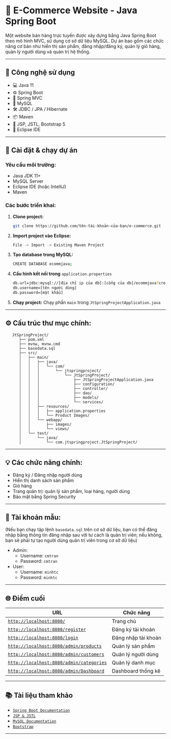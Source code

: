 # 🛒 E-Commerce Website - Java Spring Boot

Một website bán hàng trực tuyến được xây dựng bằng Java Spring Boot theo mô hình MVC, sử dụng cơ sở dữ liệu MySQL. Dự án bao gồm các chức năng cơ bản như hiển thị sản phẩm, đăng nhập/đăng ký, quản lý giỏ hàng, quản lý người dùng và quản trị hệ thống.

---

## 📌 Công nghệ sử dụng

- 💻 Java 11
- ⚙️ Spring Boot
- 🧱 Spring MVC
- 💾 MySQL
- 🛠 JDBC / JPA / Hibernate
- 📦 Maven
- 🎨 JSP, JSTL, Bootstrap 5
- 🧠 Eclipse IDE

---

## 🚀 Cài đặt & chạy dự án

### Yêu cầu môi trường:
- Java JDK 11+
- MySQL Server
- Eclipse IDE (hoặc IntelliJ)
- Maven

### Các bước triển khai:
1. **Clone project:**
   ```bash
   git clone https://github.com/tên-tài-khoản-của-bạn/e-commerce.git

2. **Import project vào Eclipse:**
   ```bash
   File -> Import -> Existing Maven Project

3. **Tạo database trong MySQL:**
   ```bash
   CREATE DATABASE ecommjava;

4. **Cấu hình kết nối trong** `application.properties`
   ```bash
   db.url=jdbc:mysql://[địa chỉ ip của db]:[cổng của db]/ecommjava?createDatabaseIfNotExist=true
   db.username=[tên người dùng]
   db.password=[mật khẩu]
5. **Chạy project:** Chạy phần `main` trong `JtSpringProjectApplication.java`

---

## ⚙️ Cấu trúc thư mục chính:
```
   JtSpringProject/
      ├── pom.xml
      ├── mvnw, mvnw.cmd
      ├── basedata.sql
      ├── src/
      │   ├── main/
      │   │   ├── java/
      │   │   │   └── com/
      │   │   │       └── jtspringproject/
      │   │   │           └── JtSpringProject/
      │   │   │               ├── JtSpringProjectApplication.java
      │   │   │               ├── configuration/
      │   │   │               ├── controller/
      │   │   │               ├── dao/
      │   │   │               ├── models/
      │   │   │               └── services/
      │   │   ├── resources/
      │   │   │   ├── application.properties
      │   │   │   └── Product Images/
      │   │   └── webapp/
      │   │       ├── images/
      │   │       └── views/
      │   └── test/
      │       └── java/
      │           └── com.jtspringproject.JtSpringProject/
```
---

## 💡 Các chức năng chính:
- Đăng ký / Đăng nhập người dùng
- Hiển thị danh sách sản phẩm
- Giỏ hàng
- Trang quản trị: quản lý sản phẩm, loại hàng, người dùng
- Bảo mật bằng Spring Security

---

## 🧪 Tài khoản mẫu:
(Nếu bạn chạy tập lệnh `basedata.sql` trên cơ sở dữ liệu, bạn có thể đăng nhập bằng thông tin đăng nhập sau với tư cách là quản trị viên; nếu không, bạn sẽ phải tự tạo người dùng quản trị viên trong cơ sở dữ liệu)
- Admin:
   - Username: `cmtran`
   - Password: `cmtran`
- User:
   - Username: `minhtc`
   - Password: `minhtc`


---

## 🌐 Điểm cuối

| URL | Chức năng |
|-----|-----------|
| [`http://localhost:8080/`](http://localhost:8080/) | Trang chủ |
| [`http://localhost:8080/register`](http://localhost:8080/register) | Đăng ký tài khoản |
| [`http://localhost:8080/login`](http://localhost:8080/login) | Đăng nhập tài khoản |
| [`http://localhost:8080/admin/products`](http://localhost:8080/admin/products) | Quản lý sản phẩm |
| [`http://localhost:8080/admin/customers`](http://localhost:8080/admin/customers) | Quản lý người dùng |
| [`http://localhost:8080/admin/categories`](http://localhost:8080/admin/categories) | Quản lý danh mục |
| [`http://localhost:8080/admin/Dashboard`](http://localhost:8080/admin/Dashboard) | Dashboard thống kê |

---

## 📚 Tài liệu tham khảo
- [`Spring Boot Documentation`](https://spring.io/projects/spring-boot)
- [`JSP & JSTL`](https://www.tutorialspoint.com/jsp/index.htm)
- [`MySQL Documentation`](https://dev.mysql.com/doc/)
- [`Bootstrap`](https://getbootstrap.com/)

---
